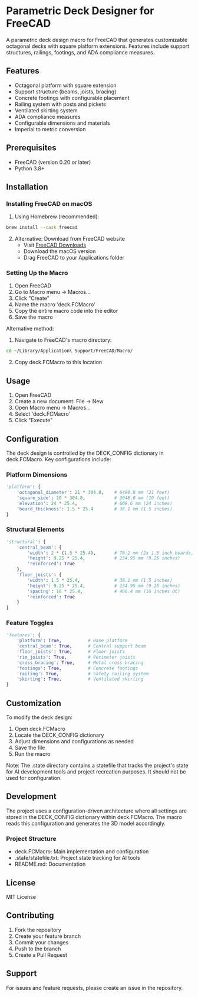 # Parametric Deck Designer for FreeCAD

A parametric deck design macro for FreeCAD that generates customizable octagonal decks with square platform extensions. Features include support structures, railings, footings, and ADA compliance measures.

## Features

- Octagonal platform with square extension
- Support structure (beams, joists, bracing)
- Concrete footings with configurable placement
- Railing system with posts and pickets
- Ventilated skirting system
- ADA compliance measures
- Configurable dimensions and materials
- Imperial to metric conversion

## Prerequisites

- FreeCAD (version 0.20 or later)
- Python 3.8+

## Installation

### Installing FreeCAD on macOS

1. Using Homebrew (recommended):
```bash
brew install --cask freecad
```

2. Alternative: Download from FreeCAD website
   - Visit [FreeCAD Downloads](https://www.freecadweb.org/downloads.php)
   - Download the macOS version
   - Drag FreeCAD to your Applications folder

### Setting Up the Macro

1. Open FreeCAD
2. Go to Macro menu -> Macros...
3. Click "Create"
4. Name the macro 'deck.FCMacro'
5. Copy the entire macro code into the editor
6. Save the macro

Alternative method:
1. Navigate to FreeCAD's macro directory:
```bash
cd ~/Library/Application\ Support/FreeCAD/Macro/
```
2. Copy deck.FCMacro to this location

## Usage

1. Open FreeCAD
2. Create a new document: File -> New
3. Open Macro menu -> Macros...
4. Select 'deck.FCMacro'
5. Click "Execute"

## Configuration

The deck design is controlled by the DECK_CONFIG dictionary in deck.FCMacro. Key configurations include:

### Platform Dimensions
```python
'platform': {
    'octagonal_diameter': 21 * 304.8,    # 6400.8 mm (21 feet)
    'square_side': 10 * 304.8,           # 3048.0 mm (10 feet)
    'elevation': 24 * 25.4,              # 609.6 mm (24 inches)
    'board_thickness': 1.5 * 25.4        # 38.1 mm (1.5 inches)
}
```

### Structural Elements
```python
'structural': {
    'central_beam': {
        'width': 2 * (1.5 * 25.4),       # 76.2 mm (2x 1.5 inch boards)
        'height': 9.25 * 25.4,           # 234.95 mm (9.25 inches)
        'reinforced': True
    },
    'floor_joists': {
        'width': 1.5 * 25.4,             # 38.1 mm (1.5 inches)
        'height': 9.25 * 25.4,           # 234.95 mm (9.25 inches)
        'spacing': 16 * 25.4,            # 406.4 mm (16 inches OC)
        'reinforced': True
    }
}
```

### Feature Toggles
```python
'features': {
    'platform': True,          # Base platform
    'central_beam': True,      # Central support beam
    'floor_joists': True,      # Floor joists
    'rim_joists': True,        # Perimeter joists
    'cross_bracing': True,     # Metal cross bracing
    'footings': True,          # Concrete footings
    'railing': True,           # Safety railing system
    'skirting': True,          # Ventilated skirting
}
```

## Customization

To modify the deck design:

1. Open deck.FCMacro
2. Locate the DECK_CONFIG dictionary
3. Adjust dimensions and configurations as needed
4. Save the file
5. Run the macro

Note: The .state directory contains a statefile that tracks the project's state for AI development tools and project recreation purposes. It should not be used for configuration.

## Development

The project uses a configuration-driven architecture where all settings are stored in the DECK_CONFIG dictionary within deck.FCMacro. The macro reads this configuration and generates the 3D model accordingly.

### Project Structure
- deck.FCMacro: Main implementation and configuration
- .state/statefile.txt: Project state tracking for AI tools
- README.md: Documentation

## License

MIT License

## Contributing

1. Fork the repository
2. Create your feature branch
3. Commit your changes
4. Push to the branch
5. Create a Pull Request

## Support

For issues and feature requests, please create an issue in the repository. 
